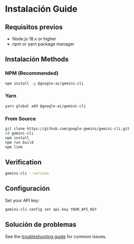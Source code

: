 # Instalación Guide

## Requisitos previos

- Node.js 18.x or higher
- npm or yarn package manager

## Instalación Methods

### NPM (Recommended)

```bash
npm install -g @google-ai/gemini-cli
```

### Yarn

```bash
yarn global add @google-ai/gemini-cli
```

### From Source

```bash
git clone https://github.com/google-gemini/gemini-cli.git
cd gemini-cli
npm install
npm run build
npm link
```

## Verification

```bash
gemini-cli --version
```

## Configuración

Set your API key:

```bash
gemini-cli config set api-key YOUR_API_KEY
```

## Solución de problemas

See the [troubleshooting guide](./troubleshooting.md) for common issues.
